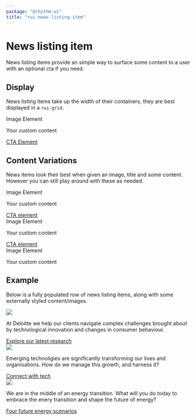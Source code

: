 ```yaml
---
package: "@rhythm-ui"
title: "rui-news-listing-item"
---
```


# News listing item
News listing items provide an simple way to surface some content to a user with an optional cta if you need.

## Display
News listing items take up the width of their containers, they are best displayed in a `rui-grid`. 

<rui-grid>
    <div class="s-12 m-6 l-4 xl-4 xxl-4">
        <rui-news-listing-item
            title="Title"
            domain="Domain"
        >
            <div slot="img" class="example-image-el">Image Element</div>
            <div slot="content" class="cm cm-rich-text">
                <p>Your custom content</p>
            </div>
            <a class="news-listing-link" href="http://localhost:8000" slot="cta">
                CTA Element <span class="plus-icon"></span>
            </a>
            </rui-news-listing-item>
        </div>
        <div class="s-12 m-6 l-8 xl-8 xxl-8"></div>
    </rui-grid>

## Content Variations
News items look their best when given an image, title and some content. However you can still play around with these as needed.

<rui-grid>
    <div class="s-12 m-6 l-4 xl-4 xxl-4">
        <rui-news-listing-item
            title="Title"
        >
            <div slot="img" class="example-image-el">Image Element</div>
            <div slot="content" class="cm cm-rich-text">
                <p>Your custom content
                </p>
            </div>
            <a class="news-listing-link" href="http://localhost:8000" slot="cta">CTA element<span class="plus-icon"></span></a>
        </rui-news-listing-item>
    </div>
    <div class="s-12 m-6 l-4 xl-4 xxl-4">
        <rui-news-listing-item
        >
            <div slot="img" class="example-image-el">Image Element</div>
            <div slot="content" class="cm cm-rich-text">
                <p>Your custom content
                </p>
            </div>
            <a class="news-listing-link" href="http://localhost:8000" slot="cta">CTA element<span class="plus-icon"></span></a>
        </rui-news-listing-item>
    </div>
    <div class="s-12 m-6 l-4 xl-4 xxl-4">
        <rui-news-listing-item
            domain="Domain"
            title="Title"
        >
            <div slot="img" class="example-image-el">Image Element</div>
            <div slot="content" class="cm cm-rich-text">
                <p>Your custom content
                </p>
            </div>
        </rui-news-listing-item>
    </div>
</rui-grid>


## Example
Below is a fully populated row of news listing items, along with some externally styled content/images.

<rui-grid>
    <div class="s-12 m-6 l-4 xl-4 xxl-4">
        <rui-news-listing-item
            title="Technology, media & telecommunications"
            domain="Perspectives"
        >
            <img slot="img" class="news-listing-item-img" src="https://www2.deloitte.com/content/dam/Deloitte/in/Images/header_images/in-tax-budget-publications-2018-banner-noexp.png/_jcr_content/renditions/cq5dam.web.1400.350.desktop.jpeg" />
            <div slot="content" class="cm cm-rich-text">
                <p>At Deloitte we help our clients navigate complex challenges brought about by technological innovation and changes in consumer behaviour.
                </p>
            </div>
            <a class="news-listing-link" href="http://localhost:8000" slot="cta">Explore our latest research <span class="plus-icon"></span></a>
        </rui-news-listing-item>
    </div>
    <div class="s-12 m-6 l-4 xl-4 xxl-4">
        <rui-news-listing-item
            title="Go from linear to accelerated growth."
            domain="Ready. Set. Emerge!"
        >
            <img slot="img" class="news-listing-item-img" src="https://www2.deloitte.com/content/dam/Deloitte/global/Images/promo_images/gx-ngin-solution3.jpg" />
            <div slot="content" class="cm cm-rich-text">
                <p>Emerging technoligies are significantly transforming our lives and organisations. How do we manage this growth, and harness it?
                </p>
            </div>
            <a class="news-listing-link" href="http://localhost:8000" slot="cta">Connect with tech <span class="plus-icon"></span></a>
        </rui-news-listing-item>
    </div>
    <div class="s-12 m-6 l-4 xl-4 xxl-4">
        <rui-news-listing-item
            title="A future focused Australia"
            domain="Energy Accelerated"
        >
            <img slot="img" class="news-listing-item-img" src="https://www2.deloitte.com/content/dam/Deloitte/ch/Images/header_images/services/risk/ch-risk-GDPR-pseudonymisation-banner.jpg/_jcr_content/renditions/cq5dam.web.1400.350.desktop.jpeg" />
            <div slot="content" class="cm cm-rich-text">
                <p>We are in the middle of an energy transition. What will you do today to embrace the enery transition and shape the future of energy?
                </p>
            </div>
            <a class="news-listing-link" href="http://localhost:8000" slot="cta">Four future energy scenarios <span class="plus-icon"></span></a>
        </rui-news-listing-item>
    </div>
</rui-grid>
